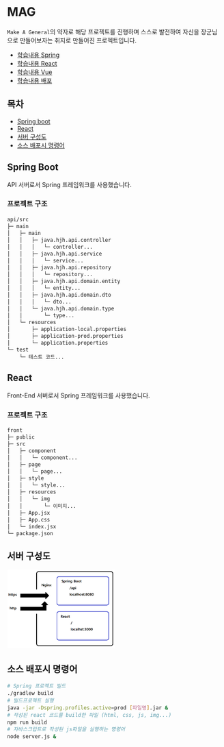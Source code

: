 # MAG
`Make A General`의 약자로 해당 프로젝트를 진행하며 스스로 발전하여 자신을 장군님으로 만들어보자는 취지로 만들어진 프로젝트입니다.
- [학습내용 Spring](./docs/learning-spring.md)
- [학습내용 React](./docs/learning-react.md)
- [학습내용 Vue](./docs/learning-vue.md)
- [학습내용 배포](./docs/learning-release.md)

## 목차
- [Spring boot](#spring-boot)
- [React](#react)
- [서버 구성도](#서버-구성도)
- [소스 배포시 명령어](#소스-배포시-명령어)

## Spring Boot
API 서버로서 Spring 프레임워크를 사용했습니다.

### 프로젝트 구조
```
api/src
├─ main
│   ├─ main
│   │   ├─ java.hjh.api.controller
│   │   │   └─ controller...
│   │   ├─ java.hjh.api.service
│   │   │   └─ service...
│   │   ├─ java.hjh.api.repository
│   │   │   └─ repository...
│   │   ├─ java.hjh.api.domain.entity
│   │   │   └─ entity...
│   │   ├─ java.hjh.api.domain.dto
│   │   │   └─ dto...
│   │   └─ java.hjh.api.domain.type
│   │       └─ type...
│   └─ resources
│       ├─ application-local.properties
│       ├─ application-prod.properties
│       └─ application.properties
└─ test
    └─ 테스트 코드...
```

## React
Front-End 서버로서 Spring 프레임워크를 사용했습니다.

### 프로젝트 구조
```
front
├─ public
├─ src
│   ├─ component
│   │   └─ component...
│   ├─ page
│   │   └─ page...
│   ├─ style
│   │   └─ style...
│   ├─ resources
│   │   └─ img
│   │       └─ 이미지...
│   ├─ App.jsx
│   ├─ App.css
│   └─ index.jsx
└─ package.json
```

## 서버 구성도
<img src='./docs/server-structure.png'  width='50%' height='50%'>

## 소스 배포시 명령어
```bash
# Spring 프로젝트 빌드
./gradlew build
# 빌드프로젝트 실행
java -jar -Dspring.profiles.active=prod [파일명].jar &
# 작성된 react 코드를 build한 파일 (html, css, js, img...)
npm run build
# 자바스크립트로 작성된 js파일을 실행하는 명령어
node server.js &
```
